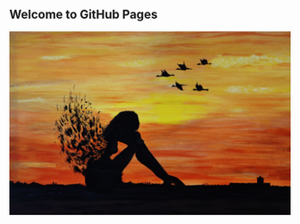 ## Welcome to GitHub Pages

<!--- You can use the [editor on GitHub](https://github.com/ShoukkiyaAshraf/ShoukkiyaAshraf.github.io/edit/master/README.md) to maintain and preview the content for your website in Markdown files.

Whenever you commit to this repository, GitHub Pages will run [Jekyll](https://jekyllrb.com/) to rebuild the pages in your site, from the content in your Markdown files. -->
<img src ="header.jpg"> 
<!---




<!--- **Bold** and _Italic_ and `Code` text

[Link](url) and ![Image](src)
```
<!---A href = "index.html">
For more details see [GitHub Flavored Markdown](https://guides.github.com/features/mastering-markdown/).

<!---### Jekyll Themes

<!---our Pages site will use the layout and styles from the Jekyll theme you have selected in your [repository settings](https://github.com/ShoukkiyaAshraf/ShoukkiyaAshraf.github.io/settings). The name of this theme is saved in the Jekyll `_config.yml` configuration file.

<!--### Support or Contact

<!--- Having trouble with Pages? Check out our [documentation](https://help.github.com/categories/github-pages-basics/) or [contact support](https://github.com/contact) and we’ll help you sort it out. -->

